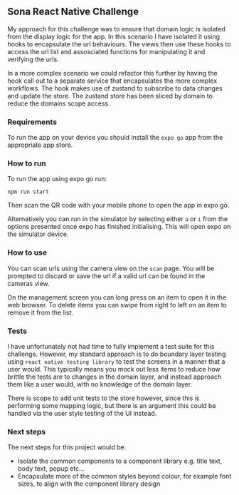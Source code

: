 
## Sona React Native Challenge
My approach for this challenge was to ensure that domain logic is isolated from
the display logic for the app. In this scenario I have isolated it using hooks
to encapsulate the url behaviours. The views then use these hooks to access the
url list and assosciated functions for manipulating it and verifying the urls.

In a more complex scenario we could refactor this further by having the hook
call out to a separate service that encapsulates the more complex workflows.
The hook makes use of zustand to subscribe to data changes and update the store. The
zustand store has been sliced by domain to reduce the domains scope access.

### Requirements
To run the app on your device you should install the `expo go` app from
the appropriate app store.

### How to run
To run the app using expo go run:

`npm run start`

Then scan the QR code with your mobile phone to open the app in expo go.

Alternatively you can run in the simulator by selecting either `a` or `i` from
the options presented once expo has finished initialising. This will open expo
on the simulator device.

### How to use
You can scan urls using the camera view on the `scan` page. You will be prompted
to discard or save the url if a valid url can be found in the cameras view.

On the management screen you can long press on an item to open it in the web browser. 
To delete items you can swipe from right to left on an item to remove it from the list.

### Tests
I have unfortunately not had time to fully implement a test suite for this
challenge. However, my standard approach is to do boundary layer testing using
`react native testing library` to test the screens in a manner that a user would.
This typically means you mock out less items to reduce how brittle the tests
are to changes in the domain layer, and instead approach them like a user would, with
no knowledge of the domain layer. 

There is scope to add unit tests to the store however, since this is performing some
mapping logic, but there is an argument this could be handled via the user style 
testing of the UI instead.

### Next steps
The next steps for this project would be:
- Isolate the common components to a component library e.g. title text, body text, popup etc...
- Encapsulate more of the common styles beyond colour, for example font sizes, to align with the component library design
